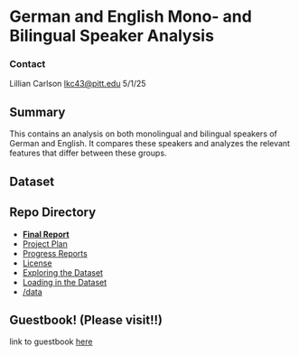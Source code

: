 # German and English Mono- and Bilingual Speaker Analysis
### Contact
Lillian Carlson
lkc43@pitt.edu
5/1/25


## Summary
This contains an analysis on both monolingual and bilingual speakers of German and English. It compares these speakers and analyzes the relevant features that differ between these groups.

## Dataset

## Repo Directory
- **[Final Report]()**
- [Project Plan]()
- [Progress Reports]()
- [License]()
- [Exploring the Dataset]()
- [Loading in the Dataset]()
- [/data]()


## Guestbook! (Please visit!!)
link to guestbook [here](https://github.com/Data-Science-for-Linguists-2025/Class-Lounge/blob/main/guestbooks/lillian.md)